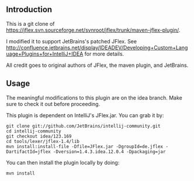 Introduction
-----------

This is a git clone of https://jflex.svn.sourceforge.net/svnroot/jflex/trunk/maven-jflex-plugin/.

I modified it to support JetBrains's patched JFlex. See http://confluence.jetbrains.net/display/IDEADEV/Developing+Custom+Language+Plugins+for+IntelliJ+IDEA for more details.

All credit goes to original authors of JFlex, the maven plugin, and JetBrains.

Usage
-----

The meaningful modifications to this plugin are on the idea branch. Make sure to check it out before proceeding.

This plugin is dependent on IntelliJ's JFlex.jar. You can grab it by:

    git clone git://github.com/JetBrains/intellij-community.git
    cd intellij-community
    git checkout idea/123.169
    cd tools/lexer/jflex-1.4/lib
    mvn install:install-file -Dfile=JFlex.jar -DgroupId=de.jflex -DartifactId=jflex -Dversion=1.4.3.idea.12.0.4 -Dpackaging=jar

You can then install the plugin locally by doing:

    mvn install
